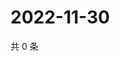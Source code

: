# 2022-11-30

共 0 条

<!-- BEGIN WEIBO -->
<!-- 最后更新时间 Wed Nov 30 2022 09:16:11 GMT+0800 (China Standard Time) -->

<!-- END WEIBO -->

